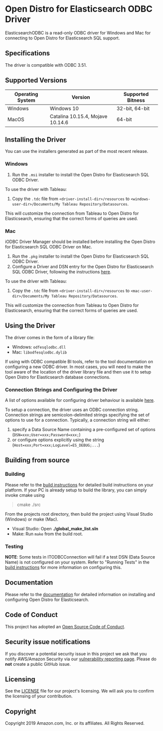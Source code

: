 # Open Distro for Elasticsearch ODBC Driver

ElasticsearchODBC is a read-only ODBC driver for Windows and Mac for connecting to Open Distro for Elasticsearch SQL support.

## Specifications

The driver is compatible with ODBC 3.51.

## Supported Versions


  | Operating System  | Version | Supported Bitness |
  | ------------- |-------------| ----------------- |
  |  Windows    |  Windows 10   | 32-bit, 64-bit |
  |  MacOS    |  Catalina 10.15.4, Mojave 10.14.6 | 64-bit |

## Installing the Driver

You can use the installers generated as part of the most recent release.

### Windows

1. Run the `.msi` installer to install the Open Distro for Elasticsearch SQL ODBC Driver.

To use the driver with Tableau:
1. Copy the `.tdc` file from `<driver-install-dir>/resources` to `<windows-user-dir>/Documents/My Tableau Repository/Datasources`.

This will customize the connection from Tableau to Open Distro for Elasticsearch, ensuring that the correct forms of queries are used. 

### Mac

iODBC Driver Manager should be installed before installing the Open Distro for Elasticsearch SQL ODBC Driver on Mac.

1. Run the `.pkg` installer to install the Open Distro for Elasticsearch SQL ODBC Driver.
2. Configure a Driver and DSN entry for the Open Distro for Elasticsearch SQL ODBC Driver, following the instructions [here](./docs/user/mac_configure_dsn.md).

To use the driver with Tableau:
1. Copy the `.tdc` file from `<driver-install-dir>/resources` to `<mac-user-dir>/Documents/My Tableau Repository/Datasources`.

This will customize the connection from Tableau to Open Distro for Elasticsearch, ensuring that the correct forms of queries are used.

## Using the Driver

The driver comes in the form of a library file:
* Windows: `odfesqlodbc.dll`
* Mac: `libodfesqlodbc.dylib`

If using with ODBC compatible BI tools, refer to the tool documentation on configuring a new ODBC driver. In most cases, you will need to make the tool aware of the location of the driver library file and then use it to setup Open Distro for Elasticsearch database connections.

### Connection Strings and Configuring the Driver

A list of options available for configuring driver behaviour is available [here](./docs/user/configuration_options.md).

To setup a connection, the driver uses an ODBC connection string. Connection strings are semicolon-delimited strings specifying the set of options to use for a connection. Typically, a connection string will either:

1. specify a Data Source Name containing a pre-configured set of options (`DSN=xxx;User=xxx;Password=xxx;`)
2. or configure options explicitly using the string (`Host=xxx;Port=xxx;LogLevel=ES_DEBUG;...`)

## Building from source

### Building

Please refer to the [build instructions](./docs/dev/BUILD_INSTRUCTIONS.md) for detailed build instructions on your platform.
If your PC is already setup to build the library, you can simply invoke cmake using

> cmake ./src

From the projects root directory, then build the project using Visual Studio (Windows) or make (Mac). 

* Visual Studio: Open **./global_make_list.sln**
* Make: Run `make` from the build root.

### Testing

**NOTE**: Some tests in ITODBCConnection will fail if a test DSN (Data Source Name) is not configured on your system. Refer to "Running Tests" in the [build instructions](./BUILD_INSTRUCTIONS.md) for more information on configuring this.

## Documentation

Please refer to the [documentation](https://opendistro.github.io/for-elasticsearch-docs/) for detailed information on installing and configuring Open Distro for Elasticsearch.

## Code of Conduct

This project has adopted an [Open Source Code of Conduct](https://opendistro.github.io/for-elasticsearch/codeofconduct.html).

## Security issue notifications

If you discover a potential security issue in this project we ask that you notify AWS/Amazon Security via our [vulnerability reporting page](http://aws.amazon.com/security/vulnerability-reporting/). Please do **not** create a public GitHub issue.

## Licensing

See the [LICENSE](./LICENSE) file for our project's licensing. We will ask you to confirm the licensing of your contribution.

## Copyright

Copyright 2019 Amazon.com, Inc. or its affiliates. All Rights Reserved.
